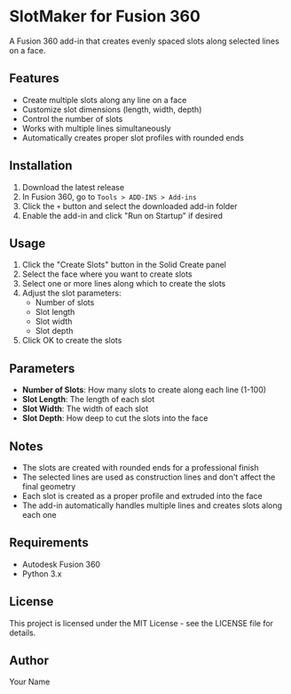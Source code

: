 # SlotMaker for Fusion 360

A Fusion 360 add-in that creates evenly spaced slots along selected lines on a face.

## Features

- Create multiple slots along any line on a face
- Customize slot dimensions (length, width, depth)
- Control the number of slots
- Works with multiple lines simultaneously
- Automatically creates proper slot profiles with rounded ends

## Installation

1. Download the latest release
2. In Fusion 360, go to `Tools > ADD-INS > Add-ins`
3. Click the `+` button and select the downloaded add-in folder
4. Enable the add-in and click "Run on Startup" if desired

## Usage

1. Click the "Create Slots" button in the Solid Create panel
2. Select the face where you want to create slots
3. Select one or more lines along which to create the slots
4. Adjust the slot parameters:
   - Number of slots
   - Slot length
   - Slot width
   - Slot depth
5. Click OK to create the slots

## Parameters

- **Number of Slots**: How many slots to create along each line (1-100)
- **Slot Length**: The length of each slot
- **Slot Width**: The width of each slot
- **Slot Depth**: How deep to cut the slots into the face

## Notes

- The slots are created with rounded ends for a professional finish
- The selected lines are used as construction lines and don't affect the final geometry
- Each slot is created as a proper profile and extruded into the face
- The add-in automatically handles multiple lines and creates slots along each one

## Requirements

- Autodesk Fusion 360
- Python 3.x

## License

This project is licensed under the MIT License - see the LICENSE file for details.

## Author

Your Name 